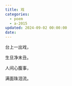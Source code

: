 ```yaml
---
title: 戏
categories:
  - poem
  - a-2015
updated: 2024-09-02 00:00:00
date:
---
```


台上一出戏，

生旦净末丑。

人间心腹事，

满面珠泪流。
